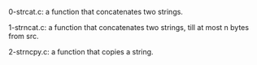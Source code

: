 0-strcat.c: a function that concatenates two strings.

1-strncat.c:  a function that concatenates two strings, till at most n bytes from src.

2-strncpy.c: a function that copies a string.
